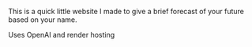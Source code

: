 This is a quick little website I made to give a brief forecast of your future based on your name.

Uses OpenAI and render hosting


